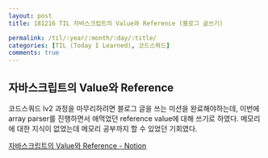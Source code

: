 ```yaml
---
layout: post
title: 181216 TIL 자바스크립트의 Value와 Reference (블로그 글쓰기)

permalink: /til/:year/:month/:day/:title/
categories: [TIL (Today I Learned), 코드스쿼드]
comments: true
---
```


## 자바스크립트의 Value와 Reference

코드스쿼드 lv2 과정을 마무리하려면 블로그 글을 쓰는 미션을 완료해야하는데, 이번에 array parser를 진행하면서 애먹었던 reference value에 대해 쓰기로 하였다. 
메모리에 대한 지식이 없었는데 메모리 공부까지 할 수 있었던 기회였다.

[자바스크립트의 Value와 Reference - Notion](https://www.notion.so/Value-Reference-cc9f07b01abb477796d331898a206a71)
